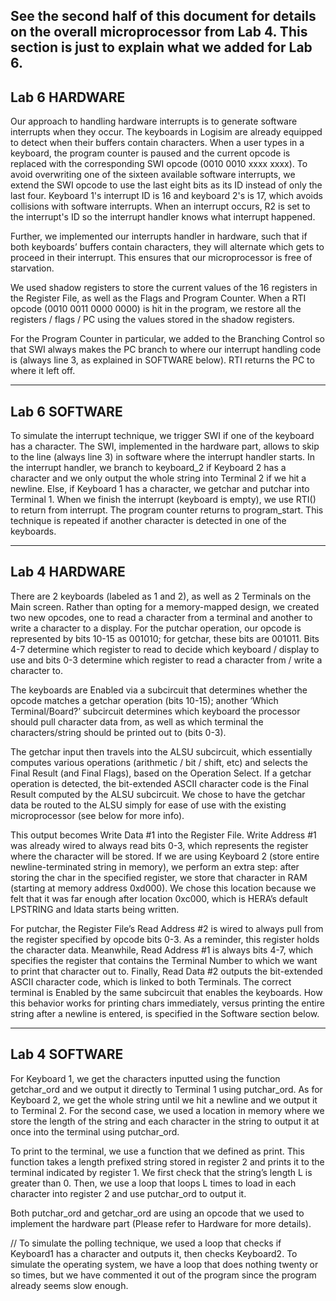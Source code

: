 See the second half of this document for details on the overall microprocessor from Lab 4. This section is just to explain what we added for Lab 6.
-----------------------------------------------------------------------------------------------------------------------------
Lab 6 HARDWARE
-----------------------------------------------------------------------------------------------------------------------------
Our approach to handling hardware interrupts is to generate software interrupts when they occur. The keyboards in Logisim are already equipped to detect when their buffers contain characters. When a user types in a keyboard, the program counter is paused and the current opcode is replaced with the corresponding SWI opcode (0010 0010 xxxx xxxx). To avoid overwriting one of the sixteen available software interrupts, we extend the SWI opcode to use the last eight bits as its ID instead of only the last four. Keyboard 1's interrupt ID is 16 and keyboard 2's is 17, which avoids collisions with software interrupts. When an interrupt occurs, R2 is set to the interrupt's ID so the interrupt handler knows what interrupt happened.

Further, we implemented our interrupts handler in hardware, such that if both keyboards’ buffers contain characters, they will alternate which gets to proceed in their interrupt. This ensures that our microprocessor is free of starvation. 

We used shadow registers to store the current values of the 16 registers in the Register File, as well as the Flags and Program Counter. When a RTI opcode (0010 0011 0000 0000) is hit in the program, we restore all the registers / flags / PC using the values stored in the shadow registers. 

For the Program Counter in particular, we added to the Branching Control so that SWI always makes the PC branch to where our interrupt handling code is (always line 3, as explained in SOFTWARE below). RTI returns the PC to where it left off.

-----------------------------------------------------------------------------------------------------------------------------
Lab 6 SOFTWARE
----------------------------------------------------------------------------------------------------------------------------
To simulate the interrupt technique, we trigger SWI if one of the keyboard has a character. The SWI, implemented in the hardware part, allows to skip to the line (always line 3) in software where the interrupt handler starts. In the interrupt handler, we branch to keyboard_2 if Keyboard 2 has a character and we only output the whole string into Terminal 2 if we hit a newline. Else, if Keyboard 1 has a character, we getchar and putchar into Terminal 1. When we finish the interrupt (keyboard is empty), we use RTI() to return from interrupt. The program counter returns to program_start. This technique is repeated if another character is detected in one of the keyboards. 

-----------------------------------------------------------------------------------------------------------------------------
Lab 4 HARDWARE
-----------------------------------------------------------------------------------------------------------------------------
There are 2 keyboards (labeled as 1 and 2), as well as 2 Terminals on the Main screen. Rather than opting for a memory-mapped design, we created two new opcodes, one to read a character from a terminal and another to write a character to a display. For the putchar operation, our opcode is represented by bits 10-15 as 001010; for getchar, these bits are 001011. Bits 4-7 determine which register to read to decide which keyboard / display to use and bits 0-3 determine which register to read a character from / write a character to.

The keyboards are Enabled via a subcircuit that determines whether the opcode matches a getchar operation (bits 10-15); another ‘Which Terminal/Board?’ subcircuit determines which keyboard the processor should pull character data from, as well as which terminal the characters/string should be printed out to (bits 0-3). 

The getchar input then travels into the ALSU subcircuit, which essentially computes various operations (arithmetic / bit / shift, etc) and selects the Final Result (and Final Flags), based on the Operation Select. If a getchar operation is detected, the bit-extended ASCII character code is the Final Result computed by the ALSU subcircuit. We chose to have the getchar data be routed to the ALSU simply for ease of use with the existing microprocessor (see below for more info). 

This output becomes Write Data #1 into the Register File. Write Address #1 was already wired to always read bits 0-3, which represents the register where the character will be stored. If we are using Keyboard 2 (store entire newline-terminated string in memory), we perform an extra step: after storing the char in the specified register, we store that character in RAM (starting at memory address 0xd000). We chose this location because we felt that it was far enough after location 0xc000, which is HERA’s default LPSTRING and ldata starts being written. 

For putchar, the Register File’s Read Address #2 is wired to always pull from the register specified by opcode bits 0-3. As a reminder, this register holds the character data. Meanwhile, Read Address #1 is always bits 4-7, which specifies the register that contains the Terminal Number to which we want to print that character out to. Finally, Read Data #2 outputs the bit-extended ASCII character code, which is linked to both Terminals. The correct terminal is Enabled by the same subcircuit that enables the keyboards. How this behavior works for printing chars immediately, versus printing the entire string after a newline is entered, is specified in the Software section below. 

----------------------------------------------------------------------------------------------------------------------------
Lab 4 SOFTWARE
-----------------------------------------------------------------------------------------------------------------------------
For Keyboard 1, we get the characters inputted using the function getchar_ord and we output it directly to Terminal 1 using putchar_ord. As for Keyboard 2, we get the whole string until we hit a newline and we output it to Terminal 2. For the second case, we used a location in memory where we store the length of the string and each character in the string to output it at once into the terminal using putchar_ord.

To print to the terminal, we use a function that we defined as print. This function takes a length prefixed string stored in register 2 and prints it to the terminal indicated by register 1. We first check that the string’s length L is greater than 0. Then, we use a loop that loops L times to load in each character into register 2 and use putchar_ord to output it.

Both putchar_ord and getchar_ord are using an opcode that we used to implement the hardware part (Please refer to Hardware for more details).

// To simulate the polling technique, we used a loop that checks if Keyboard1 has a character and outputs it, then checks Keyboard2. To simulate the operating system, we have a loop that does nothing twenty or so times, but we have commented it out of the program since the program already seems slow enough.
